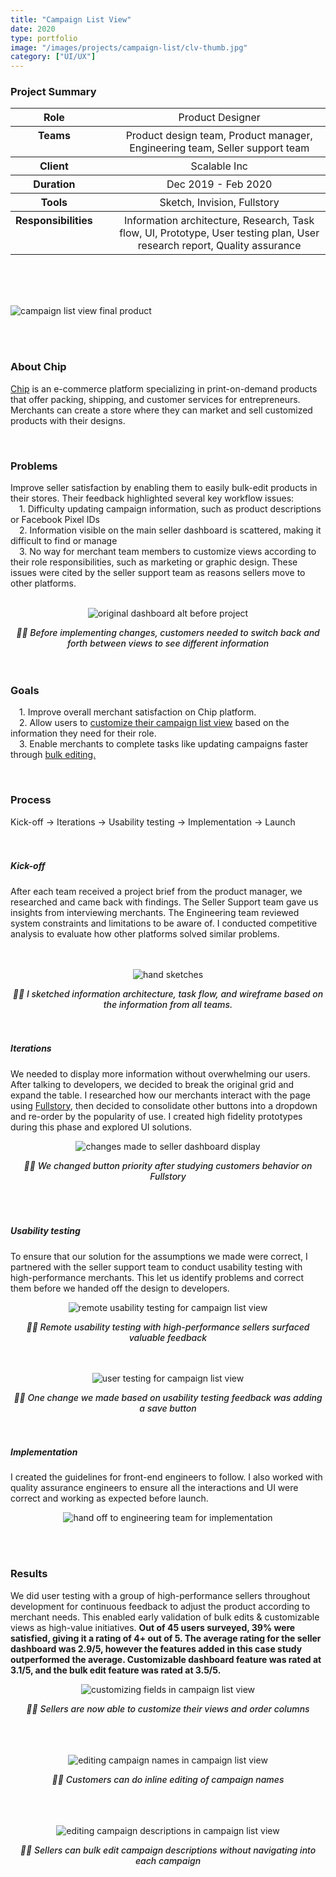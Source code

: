 ```yaml
---
title: "Campaign List View"
date: 2020
type: portfolio
image: "/images/projects/campaign-list/clv-thumb.jpg"
category: ["UI/UX"]
---
```




<h3>Project Summary</h3>
<div class="row">
	<div class="col-8">
		<table style="border-spacing:1rem;">
			<tr>
				<th style="vertical-align:text-top;">Role</th>
				<th>&nbsp;&nbsp;</th>
				<th style="vertical-align:text-top;font-weight:normal;">Product Designer</th>
			</tr>
			<tr>
				<th style="vertical-align:text-top;">Teams</th>
				<th>&nbsp;&nbsp;</th>
				<th style="vertical-align:text-top;font-weight:normal;">Product design team, Product manager, Engineering team, Seller support team</th>
			</tr>
			<tr>
				<th style="vertical-align:text-top;">Client</th>
				<th>&nbsp;&nbsp;</th>
				<th style="vertical-align:text-top;font-weight:normal;">Scalable Inc</th>
			</tr>
			<tr>
				<th style="vertical-align:text-top;">Duration</th>
				<th>&nbsp;&nbsp;</th>
				<th style="vertical-align:text-top;font-weight:normal;">Dec 2019 - Feb 2020</th>
			</tr>
			<tr>
				<th style="vertical-align:text-top;">Tools</th>
				<th>&nbsp;&nbsp;</th>
				<th style="vertical-align:text-top;font-weight:normal;">Sketch, Invision, Fullstory</th>
			</tr>
			<tr>
				<th style="vertical-align:text-top;">Responsibilities</th>
				<th>&nbsp;&nbsp;</th>
				<th style="vertical-align:text-top;font-weight:normal;">Information architecture, Research, Task flow, UI, Prototype, User testing plan, User research report, Quality assurance</th>
			</tr>
		</table>
	</div>
</div>
<br><br><br>

<p><img src="/images/projects/campaign-list/clv-cover.jpg" loading="lazy" alt="campaign list view final product"></p>
<br><br>



<h3>About Chip</h3>
<div class="row">
	<div class="col-8">
	<p>
		<a href="https://www.chipchip.com/" target="_blank" rel="noopener noreferrer">Chip</a> is an e-commerce platform specializing in print-on-demand products that offer packing, shipping, and customer services for entrepreneurs. Merchants can create a store where they can market and sell customized products with their designs.
	</p><br>
	</div>
</div>



<h3>Problems</h3>
<div class="row">
	<div class="col-8">
		Improve seller satisfaction by enabling them to easily bulk-edit products in their stores. Their feedback highlighted several key workflow issues:<br>
		&emsp;1. Difficulty updating campaign information, such as product descriptions or Facebook Pixel IDs<br>
		&emsp;2. Information visible on the main seller dashboard is scattered, making it difficult to find or manage<br>
		&emsp;3. No way for merchant team members to customize views according to their role responsibilities, such as marketing or graphic design. These issues were cited by the seller support team as reasons sellers move to other platforms.<br>
		<br>
	</div>
</div>

<div style="text-align:center;">
	<p><img src="/images/projects/campaign-list/before-changes.jpg" loading="lazy" alt="original dashboard alt before project"></p>
	<i style="font-weight:500;">&#9757;&#127995; Before implementing changes, customers needed to switch back and forth between views to see different information</i><br><br>
</div>
<br>



<h3>Goals</h3>
<div class="row">
	<div class="col-8">
		<p>
		&emsp;1. Improve overall merchant satisfaction on Chip platform.<br>
		&emsp;2. Allow users to <a href="./#customizable_view">customize their campaign list view</a> based on the information they need for their role.<br>
		&emsp;3. Enable merchants to complete tasks like updating campaigns faster through <a href="./#bulk_edit_name">bulk editing.</a></p>
		<br>
	</div>
</div>



<h3>Process</h3>
<div class="row">
	<div class="col-8">
		Kick-off &rarr; Iterations &rarr; Usability testing &rarr; Implementation &rarr; Launch
	</div>
</div>
<br><br>

<h5>Kick-off</h5>
<div class="row">
	<div class="col-8">
		After each team received a project brief from the product manager, we researched and came back with findings. The Seller Support team gave us insights from interviewing merchants. The Engineering team reviewed system constraints and limitations to be aware of. I conducted competitive analysis to evaluate how other platforms solved similar problems.
	</div>
</div>
<br><br>

<div style="text-align:center;">
	<p><img src="/images/projects/campaign-list/hand-sketches.jpg" loading="lazy" alt="hand sketches"></p>
	<i style="font-weight:500;">&#9757;&#127995; I sketched information architecture, task flow, and wireframe based on the information from all teams.</i><br><br>
</div>
<br>

<h5>Iterations</h5>
<div class="row">
	<div class="col-8">
		<p>We needed to display more information without overwhelming our users. After talking to developers, we decided to break the original grid and expand the table. I researched how our merchants interact with the page using <a href="https://www.fullstory.com/" target="_blank" rel="noopener noreferrer">Fullstory</a>, then decided to consolidate other buttons into a dropdown and re-order by the popularity of use. I created high fidelity prototypes during this phase and explored UI solutions.</p>
	</div>
</div>

<div style="text-align:center;">
	<p><img src="/images/projects/campaign-list/after-research.jpg" loading="lazy" alt="changes made to seller dashboard display"></p>
	<i style="font-weight:500;">&#9757;&#127995; We changed button priority after studying customers behavior on Fullstory</i><br><br>
</div><br><br>

<h5>Usability testing</h5>
<div class="row">
	<div class="col-8">
		<p>To ensure that our solution for the assumptions we made were correct, I partnered with the seller support team to conduct usability testing with high-performance merchants. This let us identify problems and correct them before we handed off the design to developers.</p>
	</div>
</div>

<div style="text-align:center;">
	<p><img src="/images/projects/campaign-list/remote-user-test.jpg" loading="lazy" alt="remote usability testing for campaign list view"></p>
	<i style="font-weight:500;">&#9757;&#127995; Remote usability testing with high-performance sellers surfaced valuable feedback</i><br><br>
</div>
<br>

<div style="text-align:center;">
	<p><img src="/images/projects/campaign-list/after-testing.jpg" loading="lazy" alt="user testing for campaign list view"></p>
	<i style="font-weight:500;">&#9757;&#127995; One change we made based on usability testing feedback was adding a save button</i><br><br>
</div>
<br>



<h5>Implementation</h5>
<div class="row">
	<div class="col-8">
		<p>I created the guidelines for front-end engineers to follow. I also worked with quality assurance engineers to ensure all the interactions and UI were correct and working as expected before launch.</p>
	</div>
</div>

<div style="text-align:center;">
	<p><img src="/images/projects/campaign-list/eng-hand-off.jpg" loading="lazy" alt="hand off to engineering team for implementation"></p>
</div><br><br>



<h3>Results</h3>
<div class="row">
	<div class="col-8">
		<p>We did user testing with a group of high-performance sellers throughout development for continuous feedback to adjust the product according to merchant needs. This enabled early validation of bulk edits & customizable views as high-value initiatives. <b>Out of 45 users surveyed, 39% were satisfied, giving it a rating of 4+ out of 5. The average rating for the seller dashboard was 2.9/5, however the features added in this case study outperformed the average. Customizable dashboard feature was rated at 3.1/5, and the bulk edit feature was rated at 3.5/5.</b></p>
	</div>
</div>

<div id="customizable_view" style="text-align:center;">
	<p><img src="/images/projects/campaign-list/customize-view.jpg" loading="lazy" alt="customizing fields in campaign list view"></p>
	<i style="font-weight:500;">&#9757;&#127995; Sellers are now able to customize their views and order columns</i><br><br>
</div><br><br>

<div id="bulk_edit_name" style="text-align:center;">
	<p><img src="/images/projects/campaign-list/inline-editing.jpg" loading="lazy" alt="editing campaign names in campaign list view"></p>
	<i style="font-weight:500;">&#9757;&#127995; Customers can do inline editing of campaign names</i><br><br>
</div><br><br>

<div style="text-align:center;">
	<p><img src="/images/projects/campaign-list/edit-desc.jpg" loading="lazy" alt="editing campaign descriptions in campaign list view"></p>
	<i style="font-weight:500;">&#9757;&#127995; Sellers can bulk edit campaign descriptions without navigating into each campaign</i><br><br>
</div>
<br><br>
